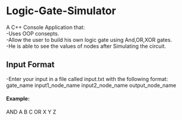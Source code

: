 # Logic-Gate-Simulator
A C++ Console Application that:  
-Uses OOP consepts.    
-Allow the user to build his own logic gate using And,OR,XOR gates.  
-He is able to see the values of nodes after Simulating the circuit.

## Input Format  
-Enter your input in a file called input.txt with the following format:  
gate_name input1_node_name input2_node_name  output_node_name  
#### Example:  
AND A B C
OR X Y Z


